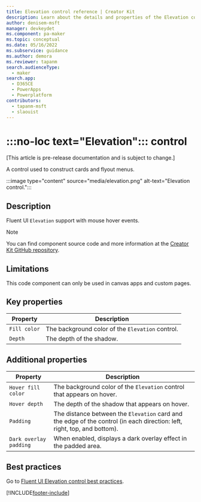 ```yaml
---
title: Elevation control reference | Creator Kit
description: Learn about the details and properties of the Elevation control in the Creator Kit.
author: denisem-msft
manager: devkeydet
ms.component: pa-maker
ms.topic: conceptual
ms.date: 05/16/2022
ms.subservice: guidance
ms.author: demora
ms.reviewer: tapanm
search.audienceType: 
  - maker
search.app: 
  - D365CE
  - PowerApps
  - Powerplatform
contributors:
  - tapanm-msft
  - slaouist
---
```


# :::no-loc text="Elevation"::: control

[This article is pre-release documentation and is subject to change.]

A control used to construct cards and flyout menus.

:::image type="content" source="media/elevation.png" alt-text="Elevation control.":::

## Description

Fluent UI `Elevation` support with mouse hover events.

> [!NOTE]
> You can find component source code and more information at the [Creator Kit GitHub repository](https://github.com/microsoft/powercat-creator-kit).

## Limitations

This code component can only be used in canvas apps and custom pages.

## Key properties

| Property | Description |
| -------- | ----------- |
| `Fill color` | The background color of the `Elevation` control. |
| `Depth` | The depth of the shadow. |

## Additional properties

| Property | Description |
| -------- | ----------- |
| `Hover fill color` | The background color of the `Elevation` control that appears on hover. |
| `Hover depth` | The depth of the shadow that appears on hover. |
| `Padding` | The distance between the `Elevation` card and the edge of the control (in each direction: left, right, top, and bottom). |
| `Dark overlay padding` | When enabled, displays a dark overlay effect in the padded area. |

## Best practices

Go to [Fluent UI Elevation control best practices](https://developer.microsoft.com/fluentui#/styles/web/elevation).

[!INCLUDE[footer-include](../../includes/footer-banner.md)]
